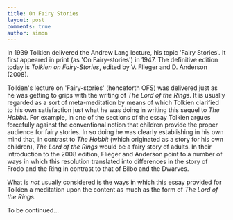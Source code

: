 ```yaml
---
title: On Fairy Stories
layout: post
comments: true
author: simon
---
```

In 1939 Tolkien delivered the Andrew Lang lecture, his topic 'Fairy Stories'. It first appeared in print (as 'On Fairy-stories') in 1947. The definitive edition today is *Tolkien on Fairy-Stories*, edited by V. Flieger and D. Anderson (2008). 

Tolkien's lecture on 'Fairy-stories' (henceforth OFS) was delivered just as he was getting to grips with the writing of *The Lord of the Rings*. It is usually regarded as a sort of meta-meditation by means of which Tolkien clarified to his own satisfaction just what he was doing in writing this sequel to *The Hobbit*. For example, in one of the sections of the essay Tolkien argues forcefully against the conventional notion that children provide the proper audience for fairy stories. In so doing he was clearly establishing in his own mind that, in contrast to *The Hobbit* (which originated as a story for his own children), *The Lord of the Rings* would be a fairy story of adults. In their introduction to the 2008 edition, Flieger and Anderson point to a number of ways in which this resolution translated into differences in the story of Frodo and the Ring in contrast to that of Bilbo and the Dwarves.

What is *not* usually considered is the ways in which this essay provided for Tolkien a meditation upon the content as much as the form of *The Lord of the Rings*.

To be continued...







